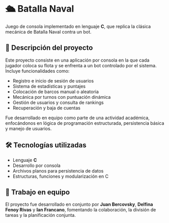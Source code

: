 
# 🛳️ Batalla Naval

Juego de consola implementado en lenguaje **C**, que replica la clásica mecánica de Batalla Naval contra un bot.

## 📌 Descripción del proyecto

Este proyecto consiste en una aplicación por consola en la que cada jugador coloca su flota y se enfrenta a un bot controlado por el sistema.  
Incluye funcionalidades como:

- Registro e inicio de sesión de usuarios  
- Sistema de estadísticas y puntajes  
- Colocación de barcos manual o aleatoria  
- Mecánica por turnos con puntuación dinámica  
- Gestión de usuarios y consulta de rankings  
- Recuperación y baja de cuentas

Fue desarrollado en equipo como parte de una actividad académica, enfocándonos en lógica de programación estructurada, persistencia básica y manejo de usuarios.

## 🛠️ Tecnologías utilizadas

- Lenguaje **C**
- Desarrollo por consola
- Archivos planos para persistencia de datos
- Estructuras, funciones y modularización en C

## 👥 Trabajo en equipo

El proyecto fue desarrollado en conjunto por **Juan Bercovsky**, **Delfina Fenoy Rivas** y **Ian Francano**, fomentando la colaboración, la división de tareas y la planificación conjunta.
